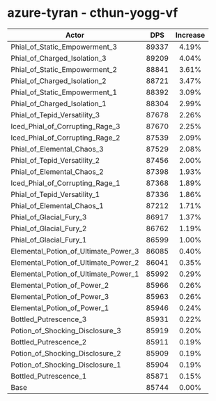 # azure-tyran - cthun-yogg-vf
| Actor | DPS | Increase |
|---|:---:|:---:|
|Phial_of_Static_Empowerment_3|89337|4.19%|
|Phial_of_Charged_Isolation_3|89209|4.04%|
|Phial_of_Static_Empowerment_2|88841|3.61%|
|Phial_of_Charged_Isolation_2|88721|3.47%|
|Phial_of_Static_Empowerment_1|88392|3.09%|
|Phial_of_Charged_Isolation_1|88304|2.99%|
|Phial_of_Tepid_Versatility_3|87678|2.26%|
|Iced_Phial_of_Corrupting_Rage_3|87670|2.25%|
|Iced_Phial_of_Corrupting_Rage_2|87539|2.09%|
|Phial_of_Elemental_Chaos_3|87529|2.08%|
|Phial_of_Tepid_Versatility_2|87456|2.00%|
|Phial_of_Elemental_Chaos_2|87398|1.93%|
|Iced_Phial_of_Corrupting_Rage_1|87368|1.89%|
|Phial_of_Tepid_Versatility_1|87336|1.86%|
|Phial_of_Elemental_Chaos_1|87212|1.71%|
|Phial_of_Glacial_Fury_3|86917|1.37%|
|Phial_of_Glacial_Fury_2|86762|1.19%|
|Phial_of_Glacial_Fury_1|86599|1.00%|
|Elemental_Potion_of_Ultimate_Power_3|86085|0.40%|
|Elemental_Potion_of_Ultimate_Power_2|86041|0.35%|
|Elemental_Potion_of_Ultimate_Power_1|85992|0.29%|
|Elemental_Potion_of_Power_2|85966|0.26%|
|Elemental_Potion_of_Power_3|85963|0.26%|
|Elemental_Potion_of_Power_1|85946|0.24%|
|Bottled_Putrescence_3|85931|0.22%|
|Potion_of_Shocking_Disclosure_3|85919|0.20%|
|Bottled_Putrescence_2|85911|0.19%|
|Potion_of_Shocking_Disclosure_2|85909|0.19%|
|Potion_of_Shocking_Disclosure_1|85904|0.19%|
|Bottled_Putrescence_1|85871|0.15%|
|Base|85744|0.00%|
